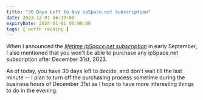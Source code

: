 ```yaml
---
title: "30 Days Left to Buy ipSpace.net Subscription"
date: 2023-12-01 06:19:00
expiryDate: 2024-01-01 00:00:00
tags: [ worth reading ]
---
```

When I announced the *[lifetime ipSpace.net subscription](https://blog.ipspace.net/2023/09/lifetime-ipspace-subscription.html)* in early September, I also mentioned that you won't be able to purchase any ipSpace.net subscription after December 31st, 2023.

As of today, you have 30 days left to decide, and don't wait till the last minute -- I plan to turn off the purchasing process sometime during the business hours of December 31st as I hope to have more interesting things to do in the evening.